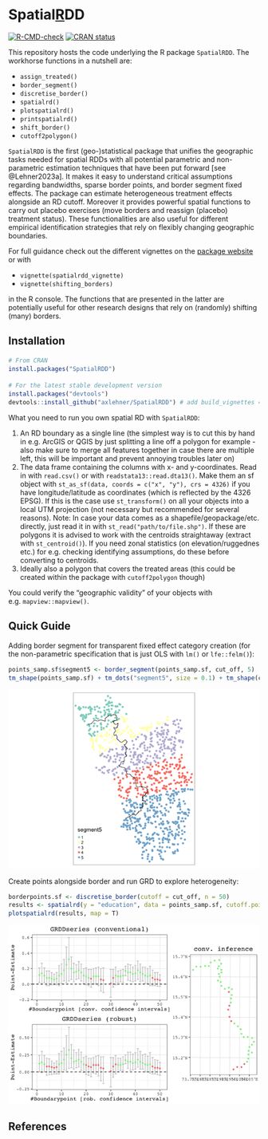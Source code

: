 
<!-- This brief doc/description is only for the github page. README.md is generated from README.Rmd. Please edit the latter file - rmarkdown::render('README.Rmd', output_format = 'github_document', output_file = 'README.md') or devtools::build_readme() -->
<!-- pre-CRAN checks: usethis::use_cran_comments(), devtools::check(remote = T), rhub::check_for_cran() # presubmission in an as_if_cran scenario, usethis::use_version(), update cran comments, FINAL devtools::submit_cran() -->

# Spatial[R]()DD

<!-- badges: start -->
<!-- some dependency does not work, I have 0 error 0 warning [![Travis build status](https://travis-ci.com/axlehner/SpatialRDD.svg?branch=master)](https://travis-ci.com/axlehner/SpatialRDD) -->

[![R-CMD-check](https://github.com/axlehner/SpatialRDD/actions/workflows/R-CMD-check.yaml/badge.svg)](https://github.com/axlehner/SpatialRDD/actions/workflows/R-CMD-check.yaml)
[![CRAN
status](https://www.r-pkg.org/badges/version/SpatialRDD)](https://CRAN.R-project.org/package=SpatialRDD)
<!-- badges: end -->

This repository hosts the code underlying the R package `SpatialRDD`.
The workhorse functions in a nutshell are:

- `assign_treated()`
- `border_segment()`
- `discretise_border()`
- `spatialrd()`
- `plotspatialrd()`
- `printspatialrd()`
- `shift_border()`
- `cutoff2polygon()`

`SpatialRDD` is the first (geo-)statistical package that unifies the
geographic tasks needed for spatial RDDs with all potential parametric
and non-parametric estimation techniques that have been put forward
\[see @Lehner2023a\]. It makes it easy to understand critical
assumptions regarding bandwidths, sparse border points, and border
segment fixed effects. The package can estimate heterogeneous treatment
effects alongside an RD cutoff. Moreover it provides powerful spatial
functions to carry out placebo exercises (move borders and reassign
(placebo) treatment status). These functionalities are also useful for
different empirical identification strategies that rely on flexibly
changing geographic boundaries.

For full guidance check out the different vignettes on the [package
website](https://axlehner.github.io/SpatialRDD/articles/spatialrdd_vignette.html)
or with

- `vignette(spatialrdd_vignette)`
- `vignette(shifting_borders)`

in the R console. The functions that are presented in the latter are
potentially useful for other research designs that rely on (randomly)
shifting (many) borders.

## Installation

``` r
# From CRAN
install.packages("SpatialRDD")

# For the latest stable development version
install.packages("devtools")
devtools::install_github("axlehner/SpatialRDD") # add build_vignettes = TRUE if you want to have access to them via R, otherwise just look at the .Rmd on github in \vignettes 
```

What you need to run you own spatial RD with `SpatialRDD`:

1.  An RD boundary as a single line (the simplest way is to cut this by
    hand in e.g. ArcGIS or QGIS by just splitting a line off a polygon
    for example - also make sure to merge all features together in case
    there are multiple left, this will be important and prevent annoying
    troubles later on)
2.  The data frame containing the columns with x- and y-coordinates.
    Read in with `read.csv()` or with `readstata13::read.dta13()`. Make
    them an sf object with
    `st_as_sf(data, coords = c("x", "y"), crs = 4326)` if you have
    longitude/latitude as coordinates (which is reflected by the 4326
    EPSG). If this is the case use `st_transform()` on all your objects
    into a local UTM projection (not necessary but recommended for
    several reasons). Note: In case your data comes as a
    shapefile/geopackage/etc. directly, just read it in with
    `st_read("path/to/file.shp")`. If these are polygons it is advised
    to work with the centroids straightaway (extract with
    `st_centroid()`). If you need zonal statistics (on
    elevation/ruggednes etc.) for e.g. checking identifying assumptions,
    do these before converting to centroids.
3.  Ideally also a polygon that covers the treated areas (this could be
    created within the package with `cutoff2polygon` though)

You could verify the “geographic validity” of your objects with
e.g. `mapview::mapview()`.

## Quick Guide

Adding border segment for transparent fixed effect category creation
(for the non-parametric specification that is just OLS with `lm()` or
`lfe::felm()`):

``` r
points_samp.sf$segment5 <- border_segment(points_samp.sf, cut_off, 5)
tm_shape(points_samp.sf) + tm_dots("segment5", size = 0.1) + tm_shape(cut_off) + tm_lines()
```

![](man/figures/README-border_segment-1.png)<!-- -->

Create points alongside border and run GRD to explore heterogeneity:

``` r
borderpoints.sf <- discretise_border(cutoff = cut_off, n = 50)
results <- spatialrd(y = "education", data = points_samp.sf, cutoff.points = borderpoints.sf, treated = "treated", minobs = 10)
plotspatialrd(results, map = T)
```

![](man/figures/README-grd-1.png)<!-- -->

## References
